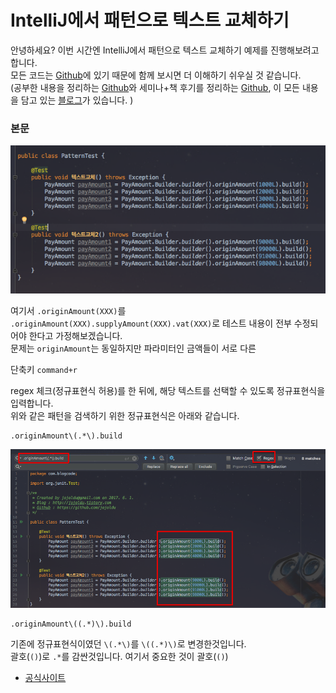 # IntelliJ에서 패턴으로 텍스트 교체하기

안녕하세요? 이번 시간엔 IntelliJ에서 패턴으로 텍스트 교체하기 예제를 진행해보려고 합니다.  
모든 코드는 [Github](https://github.com/jojoldu/blog-code/tree/master/intellij-tip-regex-replacement)에 있기 때문에 함께 보시면 더 이해하기 쉬우실 것 같습니다.  
(공부한 내용을 정리하는 [Github](https://github.com/jojoldu/blog-code)와 세미나+책 후기를 정리하는 [Github](https://github.com/jojoldu/review), 이 모든 내용을 담고 있는 [블로그](http://jojoldu.tistory.com/)가 있습니다. )<br/>
 
### 본문

![기존](./images/기존.png)

여기서 ```.originAmount(XXX)```를 ```.originAmount(XXX).supplyAmount(XXX).vat(XXX)```로 테스트 내용이 전부 수정되어야 한다고 가정해보겠습니다.  
문제는 ```originAmount```는 동일하지만 파라미터인 금액들이 서로 다른 

단축키 ```command+r```

regex 체크(정규표현식 허용)를 한 뒤에, 해당 텍스트를 선택할 수 있도록 정규표현식을 입력합니다.  
위와 같은 패턴을 검색하기 위한 정규표현식은 아래와 같습니다.

```
.originAmount\(.*\).build
```

![검색](./images/검색.png)

```
.originAmount\((.*)\).build
```

기존에 정규표현식이였던 ```\(.*\)```를 ```\((.*)\)```로 변경한것입니다.  
괄호(```()```)로 ```.*```를 감싼것입니다.  여기서 중요한 것이 괄호(```()```)

* [공식사이트](https://www.jetbrains.com/help/idea/finding-and-replacing-text-in-file-using-regular-expressions.html)